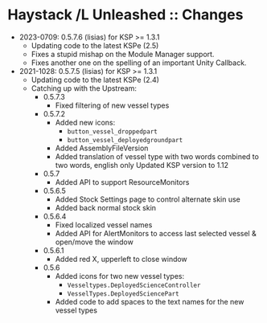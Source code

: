 # Haystack /L Unleashed :: Changes

* 2023-0709: 0.5.7.6 (lisias) for KSP >= 1.3.1
	+ Updating code to the latest KSPe (2.5)
	+ Fixes a stupid mishap on the Module Manager support.
	+ Fixes another one on the spelling of an important Unity Callback.
* 2021-1028: 0.5.7.5 (lisias) for KSP >= 1.3.1
	+ Updating code to the latest KSPe (2.4)
	+ Catching up with the Upstream:
		- 0.5.7.3
			- Fixed filtering of new vessel types
		- 0.5.7.2
			- Added new icons:
				- `button_vessel_droppedpart`
				- `button_vessel_deployedgroundpart`
			- Added AssemblyFileVersion
			- Added translation of vessel type with two words combined to two words, english only
			Updated KSP version to 1.12
		- 0.5.7
			- Added API to support ResourceMonitors
		- 0.5.6.5
			- Added Stock Settings page to control alternate skin use
			- Added back normal stock skin
		- 0.5.6.4
			- Fixed localized vessel names
			- Added API for AlertMonitors to access last selected vessel & open/move the window
		- 0.5.6.1
			- Added red X, upperleft to close window
		- 0.5.6
			- Added icons for two new vessel types:
				- `Vesseltypes.DeployedScienceController`
				- `VesselTypes.DeployedSciencePart`
			- Added code to add spaces to the text names for the new vessel types
